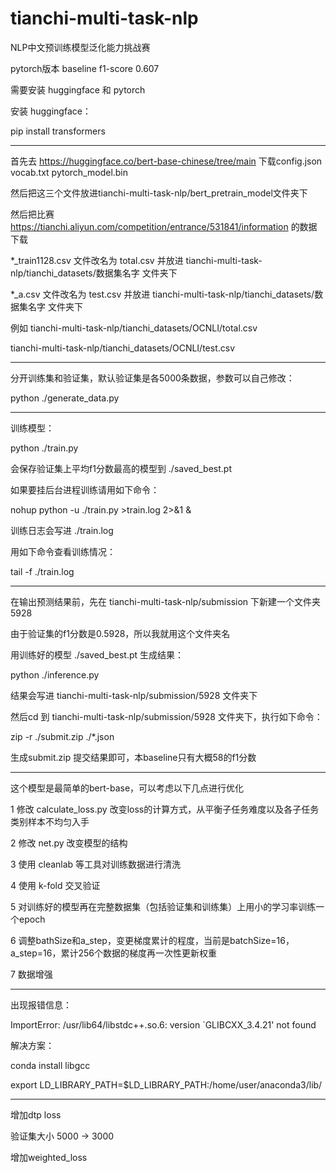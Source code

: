 # tianchi-multi-task-nlp
NLP中文预训练模型泛化能力挑战赛

pytorch版本 baseline f1-score 0.607

需要安装 huggingface 和 pytorch

安装 huggingface：

pip install transformers

---

首先去 https://huggingface.co/bert-base-chinese/tree/main 下载config.json vocab.txt pytorch_model.bin

然后把这三个文件放进tianchi-multi-task-nlp/bert_pretrain_model文件夹下

然后把比赛 https://tianchi.aliyun.com/competition/entrance/531841/information 的数据下载

*_train1128.csv 文件改名为 total.csv 并放进 tianchi-multi-task-nlp/tianchi_datasets/数据集名字 文件夹下

*_a.csv 文件改名为 test.csv 并放进 tianchi-multi-task-nlp/tianchi_datasets/数据集名字 文件夹下

例如 tianchi-multi-task-nlp/tianchi_datasets/OCNLI/total.csv

tianchi-multi-task-nlp/tianchi_datasets/OCNLI/test.csv

---

分开训练集和验证集，默认验证集是各5000条数据，参数可以自己修改：

python ./generate_data.py

---

训练模型：

python ./train.py

会保存验证集上平均f1分数最高的模型到 ./saved_best.pt

如果要挂后台进程训练请用如下命令：

nohup python -u ./train.py >train.log 2>&1 &

训练日志会写进 ./train.log

用如下命令查看训练情况：

tail -f ./train.log

---

在输出预测结果前，先在 tianchi-multi-task-nlp/submission 下新建一个文件夹 5928

由于验证集的f1分数是0.5928，所以我就用这个文件夹名

用训练好的模型 ./saved_best.pt 生成结果：

python ./inference.py

结果会写进 tianchi-multi-task-nlp/submission/5928 文件夹下

然后cd 到 tianchi-multi-task-nlp/submission/5928 文件夹下，执行如下命令：

zip -r ./submit.zip ./*.json

生成submit.zip 提交结果即可，本baseline只有大概58的f1分数

---

这个模型是最简单的bert-base，可以考虑以下几点进行优化

1 修改 calculate_loss.py 改变loss的计算方式，从平衡子任务难度以及各子任务类别样本不均匀入手

2 修改 net.py 改变模型的结构

3 使用 cleanlab 等工具对训练数据进行清洗

4 使用 k-fold 交叉验证

5 对训练好的模型再在完整数据集（包括验证集和训练集）上用小的学习率训练一个epoch

6 调整bathSize和a_step，变更梯度累计的程度，当前是batchSize=16，a_step=16，累计256个数据的梯度再一次性更新权重

7 数据增强

---

出现报错信息：

ImportError: /usr/lib64/libstdc++.so.6: version `GLIBCXX_3.4.21' not found

解决方案：

conda install libgcc

export LD_LIBRARY_PATH=$LD_LIBRARY_PATH:/home/user/anaconda3/lib/

---

增加dtp loss

验证集大小 5000 -> 3000

增加weighted_loss